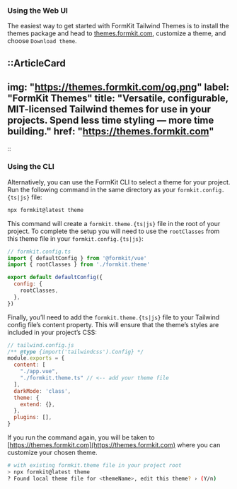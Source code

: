 ### Using the Web UI

The easiest way to get started with FormKit Tailwind Themes is to install the themes package and head to [themes.formkit.com](https://themes.formkit.com), customize a theme, and choose `Download theme`.

::ArticleCard
---
img: "https://themes.formkit.com/og.png"
label: "FormKit Themes"
title: "Versatile, configurable, MIT-licensed Tailwind themes for use in your projects. Spend less time styling — more time building."
href: "https://themes.formkit.com"
---
::

### Using the CLI 

Alternatively, you can use the FormKit CLI to select a theme for your project. Run the following command in the same directory as your `formkit.config.{ts|js}` file:

```bash
npx formkit@latest theme
```

This command will create a `formkit.theme.{ts|js}` file in the root of your project. To complete the setup you will need to use the `rootClasses` from this theme file in your `formkit.config.{ts|js}`:

```js
// formkit.config.ts
import { defaultConfig } from '@formkit/vue'
import { rootClasses } from './formkit.theme'

export default defaultConfig({
  config: {
    rootClasses,
  },
})
```

Finally, you’ll need to add the `formkit.theme.{ts|js}` file to your Tailwind config file’s content property. This will ensure that the theme’s styles are included in your project’s CSS:

```js
// tailwind.config.js
/** @type {import('tailwindcss').Config} */
module.exports = {
  content: [
    "./app.vue",
    "./formkit.theme.ts" // <-- add your theme file
  ],
  darkMode: 'class',
  theme: {
    extend: {},
  },
  plugins: [],
}
```

If you run the command again, you will be taken to [https://themes.formkit.com](https://themes.formkit.com) where you can customize your chosen theme.

```bash
# with existing formkit.theme file in your project root
> npx formkit@latest theme
? Found local theme file for <themeName>, edit this theme? › (Y/n)
```

